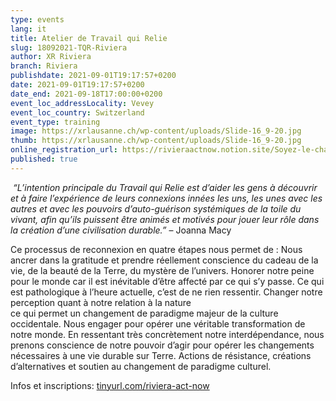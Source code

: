```yaml
---
type: events
lang: it
title: Atelier de Travail qui Relie
slug: 18092021-TQR-Riviera
author: XR Riviera
branch: Riviera
publishdate: 2021-09-01T19:17:57+0200
date: 2021-09-01T19:17:57+0200
date_end: 2021-09-18T17:00:00+0200
event_loc_addressLocality: Vevey
event_loc_country: Switzerland
event_type: training
image: https://xrlausanne.ch/wp-content/uploads/Slide-16_9-20.jpg
thumb: https://xrlausanne.ch/wp-content/uploads/Slide-16_9-20.jpg
online_registration_url: https://rivieraactnow.notion.site/Soyez-le-changement-09402a28bd774b00aa6b4a426fce416e
published: true
---
```

 *“L’intention principale du Travail qui Relie est d’aider les gens à découvrir et à faire l’expérience de leurs connexions innées les uns, les unes avec les autres et avec les pouvoirs d’auto-guérison systémiques de la toile du vivant, afin qu’ils puissent être animés et motivés pour jouer leur rôle dans la création d’une civilisation durable.”* – Joanna Macy

Ce processus de reconnexion en quatre étapes nous permet de : Nous ancrer dans la gratitude et prendre réellement conscience du cadeau de la vie, de la beauté de la Terre, du mystère de l’univers. Honorer notre peine pour le monde car il est inévitable d’être affecté par ce qui s’y passe. Ce qui est pathologique à l’heure actuelle, c’est de ne rien ressentir. Changer notre perception quant à notre relation à la nature\
ce qui permet un changement de paradigme majeur de la culture occidentale. Nous engager pour opérer une véritable transformation de\
notre monde. En ressentant très concrètement notre interdépendance, nous prenons conscience de notre pouvoir d’agir pour opérer les changements nécessaires à une vie durable sur Terre. Actions de résistance, créations d’alternatives et soutien au changement de paradigme culturel.

Infos et inscriptions: [tinyurl.com/riviera-act-now](https://tinyurl.com/riviera-act-now?fbclid=IwAR2JcD_PLW71JtjQT7KVBNu5b2byd3u6QQUAm1eGjZlvEQm9RkSEcnh1f5k)